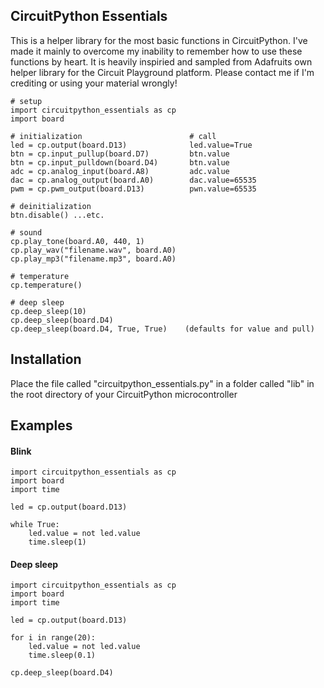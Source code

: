 ## CircuitPython Essentials 

This is a helper library for the most basic functions in CircuitPython. I've made it mainly to overcome my inability to remember how to use these functions by heart. It is heavily inspiried and sampled from Adafruits own helper library for the Circuit Playground platform. Please contact me if I'm crediting or using your material wrongly!

```
# setup
import circuitpython_essentials as cp
import board

# initialization                        # call
led = cp.output(board.D13)              led.value=True
btn = cp.input_pullup(board.D7)         btn.value
btn = cp.input_pulldown(board.D4)       btn.value
adc = cp.analog_input(board.A8)         adc.value
dac = cp.analog_output(board.A0)        dac.value=65535
pwm = cp.pwm_output(board.D13)          pwn.value=65535

# deinitialization
btn.disable() ...etc.

# sound
cp.play_tone(board.A0, 440, 1)         
cp.play_wav("filename.wav", board.A0)   
cp.play_mp3("filename.mp3", board.A0)             

# temperature
cp.temperature()

# deep sleep
cp.deep_sleep(10)
cp.deep_sleep(board.D4)
cp.deep_sleep(board.D4, True, True)    (defaults for value and pull)
```

## Installation
Place the file called "circuitpython_essentials.py" in a folder called "lib" in the root directory of your CircuitPython microcontroller

## Examples

#### Blink
```
import circuitpython_essentials as cp
import board
import time

led = cp.output(board.D13)

while True:
    led.value = not led.value
    time.sleep(1)
 ```

#### Deep sleep
```
import circuitpython_essentials as cp
import board
import time

led = cp.output(board.D13)

for i in range(20):
    led.value = not led.value
    time.sleep(0.1)
    
cp.deep_sleep(board.D4)     
```
